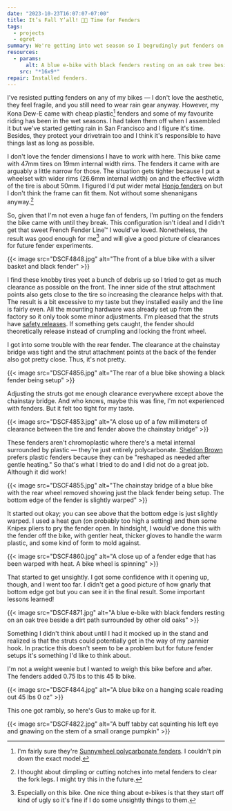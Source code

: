 ```yaml
---
date: "2023-10-23T16:07:07-07:00"
title: It’s Fall Y’all! 🎃💦 Time for Fenders
tags:
  - projects
  - egret
summary: We're getting into wet season so I begrudingly put fenders on my e-bike. Kona was a bit sly about the tire/fender clearance so I used a heat gun to open up the rear fender clearance a bit. It worked but it looks real bad.
resources:
  - params:
      alt: A blue e-bike with black fenders resting on an oak tree beside a dirt path surrounded by other old oaks
    src: "*16x9*"
repair: Installed fenders.
---
```


I've resisted putting fenders on any of my bikes — I don't love the aesthetic, they feel fragile, and you still need to wear rain gear anyway. However, my Kona Dew-E came with cheap plastic[^1] fenders and some of my favourite riding has been in the wet seasons. I had taken them off when I assembled it but we've started getting rain in San Francisco and I figure it's time. Besides, they protect your drivetrain too and I think it's responsible to have things last as long as possible.

[^1]: I'm fairly sure they're [Sunnywheel polycarbonate fenders](http://www.sunnywheel.com/product?id=2). I couldn't pin down the exact model.

I don't love the fender dimensions I have to work with here. This bike came with 47mm tires on 19mm internal width rims. The fenders it came with are arguably a little narrow for those. The situation gets tighter because I put a wheelset with wider rims (26.6mm internal width) on and the effective width of the tire is about 50mm. I figured I'd put wider metal [Honjo fenders](https://www.sim.works/collections/fenders-simworks-by-honjo/products/smooth-62-black) on but I don't think the frame can fit them. Not without some shenanigans anyway.[^2]

[^2]: I thought about dimpling or cutting notches into metal fenders to clear the fork legs. I might try this in the future.

So, given that I'm not even a huge fan of fenders, I'm putting on the fenders the bike came with until they break. This configuration isn't ideal and I didn't get that sweet French Fender Line™ I would've loved. Nonetheless, the result was good enough for me[^3] and will give a good picture of clearances for future fender experiments.

[^3]: Especially on this bike. One nice thing about e-bikes is that they start off kind of ugly so it's fine if I do some unsightly things to them.

{{< image src="DSCF4848.jpg" alt="The front of a blue bike with a silver basket and black fender" >}}

I find these knobby tires yeet a bunch of debris up so I tried to get as much clearance as possible on the front. The inner side of the strut attachment points also gets close to the tire so increasing the clearance helps with that. The result is a bit excessive to my taste but they installed easily and the line is fairly even. All the mounting hardware was already set up from the factory so it only took some minor adjustments. I'm pleased that the struts have [safety releases](http://www.sunnywheel.com/accessorie-intro?id=24). If something gets caught, the fender should theoretically release instead of crumpling and locking the front wheel.

I got into some trouble with the rear fender. The clearance at the chainstay bridge was tight and the strut attachment points at the back of the fender also got pretty close. Thus, it's not pretty.

{{< image src="DSCF4856.jpg" alt="The rear of a blue bike showing a black fender being setup" >}}

Adjusting the struts got me enough clearance everywhere except above the chainstay bridge. And who knows, maybe this was fine, I'm not experienced with fenders. But it felt too tight for my taste.

{{< image src="DSCF4853.jpg" alt="A close up of a few millimeters of clearance between the tire and fender above the chainstay bridge" >}}

These fenders aren't chromoplastic where there's a metal internal surrounded by plastic — they're just entirely polycarbonate. [Sheldon Brown](https://www.sheldonbrown.com/fenders.html) prefers plastic fenders because they can be "reshaped as needed after gentle heating." So that's what I tried to do and I did not do a great job. Although it did work!

{{< image src="DSCF4855.jpg" alt="The chainstay bridge of a blue bike with the rear wheel removed showing just the black fender being setup. The bottom edge of the fender is slightly warped" >}}

It started out okay; you can see above that the bottom edge is just slightly warped. I used a heat gun (on probably too high a setting) and then some Knipex pliers to pry the fender open. In hindsight, I would've done this with the fender off the bike, with gentler heat, thicker gloves to handle the warm plastic, and some kind of form to mold against.

{{< image src="DSCF4860.jpg" alt="A close up of a fender edge that has been warped with heat. A bike wheel is spinning" >}}

That started to get unsightly. I got some confidence with it opening up, though, and I went too far. I didn't get a good picture of how gnarly that bottom edge got but you can see it in the final result. Some important lessons learned!

{{< image src="DSCF4871.jpg" alt="A blue e-bike with black fenders resting on an oak tree beside a dirt path surrounded by other old oaks" >}}

Something I didn't think about until I had it mocked up in the stand and realized is that the struts could potentially get in the way of my pannier hook. In practice this doesn't seem to be a problem but for future fender setups it's something I'd like to think about.

I'm not a weight weenie but I wanted to weigh this bike before and after. The fenders added 0.75 lbs to this 45 lb bike.

{{< image src="DSCF4844.jpg" alt="A blue bike on a hanging scale reading out 45 lbs 0 oz" >}}

This one got rambly, so here's Gus to make up for it.

{{< image src="DSCF4822.jpg" alt="A buff tabby cat squinting his left eye and gnawing on the stem of a small orange pumpkin" >}}
